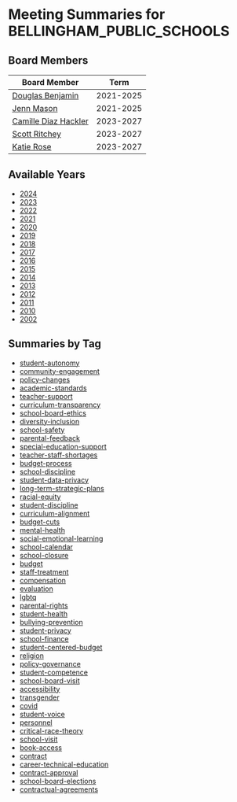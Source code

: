 # Meeting Summaries for BELLINGHAM_PUBLIC_SCHOOLS

## Board Members

| Board Member       | Term           |
|--------------------|----------------|
| [Douglas Benjamin](board_member_310.md) | 2021-2025 |
| [Jenn Mason](board_member_311.md) | 2021-2025 |
| [Camille Diaz Hackler](board_member_312.md) | 2023-2027 |
| [Scott Ritchey](board_member_313.md) | 2023-2027 |
| [Katie Rose](board_member_314.md) | 2023-2027 |

## Available Years
- [2024](school_board_62_year_2024.md)
- [2023](school_board_62_year_2023.md)
- [2022](school_board_62_year_2022.md)
- [2021](school_board_62_year_2021.md)
- [2020](school_board_62_year_2020.md)
- [2019](school_board_62_year_2019.md)
- [2018](school_board_62_year_2018.md)
- [2017](school_board_62_year_2017.md)
- [2016](school_board_62_year_2016.md)
- [2015](school_board_62_year_2015.md)
- [2014](school_board_62_year_2014.md)
- [2013](school_board_62_year_2013.md)
- [2012](school_board_62_year_2012.md)
- [2011](school_board_62_year_2011.md)
- [2010](school_board_62_year_2010.md)
- [2002](school_board_62_year_2002.md)

## Summaries by Tag
- [student-autonomy](school_board_62_tag_student-autonomy.md)
- [community-engagement](school_board_62_tag_community-engagement.md)
- [policy-changes](school_board_62_tag_policy-changes.md)
- [academic-standards](school_board_62_tag_academic-standards.md)
- [teacher-support](school_board_62_tag_teacher-support.md)
- [curriculum-transparency](school_board_62_tag_curriculum-transparency.md)
- [school-board-ethics](school_board_62_tag_school-board-ethics.md)
- [diversity-inclusion](school_board_62_tag_diversity-inclusion.md)
- [school-safety](school_board_62_tag_school-safety.md)
- [parental-feedback](school_board_62_tag_parental-feedback.md)
- [special-education-support](school_board_62_tag_special-education-support.md)
- [teacher-staff-shortages](school_board_62_tag_teacher-staff-shortages.md)
- [budget-process](school_board_62_tag_budget-process.md)
- [school-discipline](school_board_62_tag_school-discipline.md)
- [student-data-privacy](school_board_62_tag_student-data-privacy.md)
- [long-term-strategic-plans](school_board_62_tag_long-term-strategic-plans.md)
- [racial-equity](school_board_62_tag_racial-equity.md)
- [student-discipline](school_board_62_tag_student-discipline.md)
- [curriculum-alignment](school_board_62_tag_curriculum-alignment.md)
- [budget-cuts](school_board_62_tag_budget-cuts.md)
- [mental-health](school_board_62_tag_mental-health.md)
- [social-emotional-learning](school_board_62_tag_social-emotional-learning.md)
- [school-calendar](school_board_62_tag_school-calendar.md)
- [school-closure](school_board_62_tag_school-closure.md)
- [budget](school_board_62_tag_budget.md)
- [staff-treatment](school_board_62_tag_staff-treatment.md)
- [compensation](school_board_62_tag_compensation.md)
- [evaluation](school_board_62_tag_evaluation.md)
- [lgbtq](school_board_62_tag_lgbtq.md)
- [parental-rights](school_board_62_tag_parental-rights.md)
- [student-health](school_board_62_tag_student-health.md)
- [bullying-prevention](school_board_62_tag_bullying-prevention.md)
- [student-privacy](school_board_62_tag_student-privacy.md)
- [school-finance](school_board_62_tag_school-finance.md)
- [student-centered-budget](school_board_62_tag_student-centered-budget.md)
- [religion](school_board_62_tag_religion.md)
- [policy-governance](school_board_62_tag_policy-governance.md)
- [student-competence](school_board_62_tag_student-competence.md)
- [school-board-visit](school_board_62_tag_school-board-visit.md)
- [accessibility](school_board_62_tag_accessibility.md)
- [transgender](school_board_62_tag_transgender.md)
- [covid](school_board_62_tag_covid.md)
- [student-voice](school_board_62_tag_student-voice.md)
- [personnel](school_board_62_tag_personnel.md)
- [critical-race-theory](school_board_62_tag_critical-race-theory.md)
- [school-visit](school_board_62_tag_school-visit.md)
- [book-access](school_board_62_tag_book-access.md)
- [contract](school_board_62_tag_contract.md)
- [career-technical-education](school_board_62_tag_career-technical-education.md)
- [contract-approval](school_board_62_tag_contract-approval.md)
- [school-board-elections](school_board_62_tag_school-board-elections.md)
- [contractual-agreements](school_board_62_tag_contractual-agreements.md)
